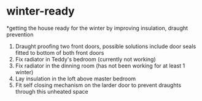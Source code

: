 # winter-ready
*getting the house ready for the winter by improving insulation, draught prevention
1. Draught proofing two front doors, possible solutions include door seals fitted to bottom of both front doors
2. Fix radiator in Teddy's bedroom (currently not working)
3. Fix radiator in the dinning room (has not been working for at least 1 winter)
4. Lay insulation in the loft above master bedroom
5. Fit self closing mechanism on the larder door to prevent draughts through this unheated space


